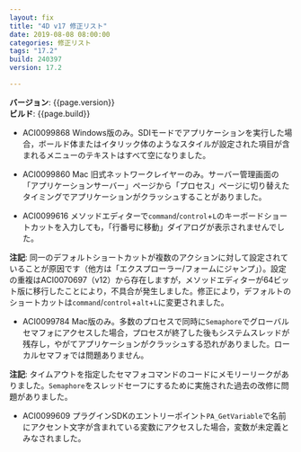```yaml
---
layout: fix
title: "4D v17 修正リスト"
date: 2019-08-08 08:00:00
categories: 修正リスト
tags: "17.2"  
build: 240397
version: 17.2

---
```


**バージョン**: {{page.version}}  
**ビルド**: {{page.build}}  

* ACI0099868 Windows版のみ。SDIモードでアプリケーションを実行した場合，ボールド体またはイタリック体のようなスタイルが設定された項目が含まれるメニューのテキストはすべて空になりました。

* ACI0099860 Mac 旧式ネットワークレイヤーのみ。サーバー管理画面の「アプリケーションサーバー」ページから「プロセス」ページに切り替えたタイミングでアプリケーションがクラッシュすることがありました。

* ACI0099616 メソッドエディターで``command``/``control``+``L``のキーボードショートカットを入力しても，「行番号に移動」ダイアログが表示されませんでした。

**注記**: 同一のデフォルトショートカットが複数のアクションに対して設定されていることが原因です（他方は「エクスプローラー/フォームにジャンプ」）。設定の重複はACI0070697（v12）から存在しますが，メソッドエディターが64ビット版に移行したことにより，不具合が発生しました。修正により，デフォルトのショートカットは``command``/``control``+``alt``+``L``に変更されました。

* ACI0099784 Mac版のみ。多数のプロセスで同時に``Semaphore``でグローバルセマフォにアクセスした場合，プロセスが終了した後もシステムスレッドが残存し，やがてアプリケーションがクラッシュする恐れがありました。ローカルセマフォでは問題ありません。

**注記**: タイムアウトを指定したセマフォコマンドのコードにメモリーリークがありました。``Semaphore``をスレッドセーフにするために実施された過去の改修に問題がありました。

* ACI0099609 プラグインSDKのエントリーポイント``PA_GetVariable``で名前にアクセント文字が含まれている変数にアクセスした場合，変数が未定義とみなされました。
